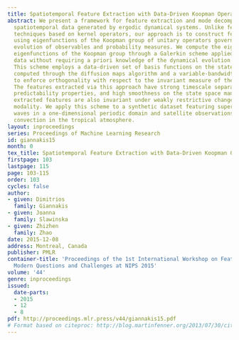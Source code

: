 ```yaml
---
title: Spatiotemporal Feature Extraction with Data-Driven Koopman Operators
abstract: We present a framework for feature extraction and mode decomposition of
  spatiotemporal data generated by ergodic dynamical systems. Unlike feature extraction
  techniques based on kernel operators, our approach is to construct feature maps
  using eigenfunctions of the Koopman group of unitary operators governing the dynamical
  evolution of observables and probability measures. We compute the eigenvalues and
  eigenfunctions of the Koopman group through a Galerkin scheme applied to time-ordered
  data without requiring a priori knowledge of the dynamical evolution equations.
  This scheme employs a data-driven set of basis functions on the state space manifold,
  computed through the diffusion maps algorithm and a variable-bandwidth kernel designed
  to enforce orthogonality with respect to the invariant measure of the dynamics.
  The features extracted via this approach have strong timescale separation, favorable
  predictability properties, and high smoothness on the state space manifold. The
  extracted features are also invariant under weakly restrictive changes of observation
  modality. We apply this scheme to a synthetic dataset featuring superimposed traveling
  waves in a one-dimensional periodic domain and satellite observations of organized
  convection in the tropical atmosphere.
layout: inproceedings
series: Proceedings of Machine Learning Research
id: giannakis15
month: 0
tex_title: Spatiotemporal Feature Extraction with Data-Driven Koopman Operators
firstpage: 103
lastpage: 115
page: 103-115
order: 103
cycles: false
author:
- given: Dimitrios
  family: Giannakis
- given: Joanna
  family: Slawinska
- given: Zhizhen
  family: Zhao
date: 2015-12-08
address: Montreal, Canada
publisher: PMLR
container-title: 'Proceedings of the 1st International Workshop on Feature Extraction:
  Modern Questions and Challenges at NIPS 2015'
volume: '44'
genre: inproceedings
issued:
  date-parts:
  - 2015
  - 12
  - 8
pdf: http://proceedings.mlr.press/v44/giannakis15.pdf
# Format based on citeproc: http://blog.martinfenner.org/2013/07/30/citeproc-yaml-for-bibliographies/
---
```

